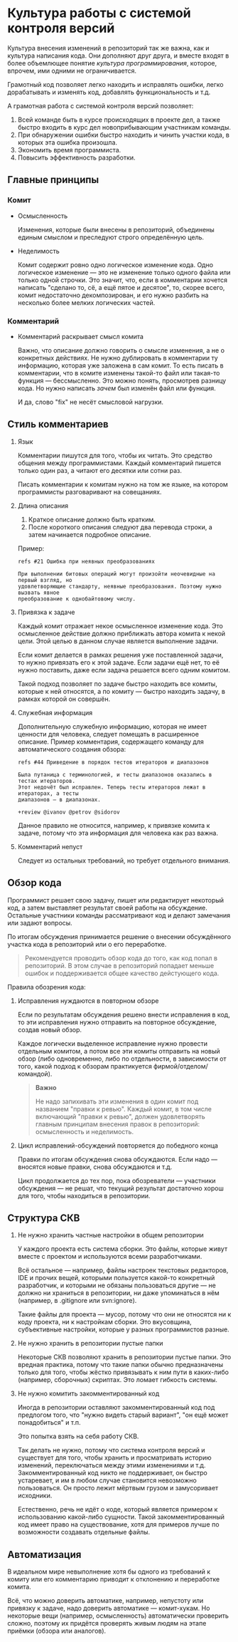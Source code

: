 Культура работы с системой контроля версий
==========================================

Культура внесения изменений в репозиторий так же важна, как и культура написания кода.
Они дополняют друг друга, и вместе входят в более объемлющее понятие _культура программирования_,
которое, впрочем, ими одними не ограничивается.

Грамотный код позволяет легко находить и исправлять ошибки, легко дорабатывать и изменять код,
добавлять функциональность и т.д.

А грамотная работа с системой контроля версий позволяет:

1. Всей команде быть в курсе происходящих в проекте дел, а также быстро входить в курс дел
   новоприбывающим участникам команды.
2. При обнаружении ошибки быстро находить и чинить участки кода, в которых эта ошибка произошла.
3. Экономить время программиста.
4. Повысить эффективность разработки.

Главные принципы
----------------

### Комит

*   Осмысленность

    Изменения, которые были внесены в репозиторий, объединены единым смыслом и преследуют строго
    определённую цель.

*   Неделимость

    Комит содержит ровно одно логическое изменение кода. Одно логическое изменение — это не
    изменение только одного файла или только одной строчки. Это значит, что, если в комментарии
    хочется написать "сделано то, сё, а ещё пятое и десятое", то, скорее всего, комит недостаточно
    декомпозирован, и его нужно разбить на несколько более мелких логических частей.

### Комментарий

*   Комментарий раскрывает смысл комита

    Важно, что описание должно говорить о смысле изменения, а не о конкретных действиях. Не нужно
    дублировать в комментарии ту информацию, которая уже заложена в сам комит. То есть писать в
    комментарии, что в комите изменены такой-то файл или такая-то функция — бессмысленно. Это можно
    понять, просмотрев разницу кода. Но нужно написать _зачем_ был изменён файл или функция.

    И да, слово "fix" не несёт смысловой нагрузки.

Стиль комментариев
------------------

1.  Язык

    Комментарии пишутся для того, чтобы их читать. Это средство общения между программистами.
    Каждый комментарий пишется только один раз, а читают его десятки или сотни раз.

    Писать комментарии к комитам нужно на том же языке, на котором программисты разговаривают на
    совещаниях.

2.  Длина описания
    1. Краткое описание должно быть кратким.
    2. После короткого описания следуют два перевода строки, а затем начинается подробное описание.

    Пример:

        refs #21 Ошибка при неявных преобразованиях

        При выполнении битовых операций могут произойти неочевидные на первый взгляд, но
        удовлетворяющие стандарту, неявные преобразования. Поэтому нужно вызвать явное
        преобразование к однобайтовому числу.

3.  Привязка к задаче

    Каждый комит отражает некое осмысленное изменение кода. Это осмысленное действие должно
    приближать автора комита к некой цели. Этой целью в данном случае является выполнение задачи.

    Если комит делается в рамках решения уже поставленной задачи, то нужно привязать его к этой
    задаче. Если задачи ещё нет, то её нужно поставить, даже если задача решается всего одним
    комитом.

    Такой подход позволяет по задаче быстро находить все комиты, которые к ней относятся, а по
    комиту — быстро находить задачу, в рамках которой он совершён.

4.  Служебная информация
   
    Дополнительную служебную информацию, которая не имеет ценности для человека, следует помещать в
    расширенное описание.
    Пример комментария, содержащего команду для автоматического создания обзора:

        refs #44 Приведение в порядок тестов итераторов и диапазонов

        Была путаница с терминологией, и тесты диапазонов оказались в тестах итераторов.
        Этот недочёт был исправлен. Теперь тесты итераторов лежат в итераторах, а тесты
        диапазонов — в диапазонах.
         
        +review @ivanov @petrov @sidorov

    Данное правило не относится, например, к привязке комита к задаче, потому что эта информация
    для человека как раз важна.

5.  Комментарий непуст

    Следует из остальных требований, но требует отдельного внимания.

Обзор кода
----------

Программист решает свою задачу, пишет или редактирует некоторый код, а затем выставляет результат
своей работы на обсуждение. Остальные участники команды рассматривают код и делают замечания или
задают вопросы.

По итогам обсуждения принимается решение о внесении обсуждённого участка кода в репозиторий или о
его переработке.

> Рекомендуется проводить обзор кода до того, как код попал в репозиторий. В этом случае в
> репозиторий попадает меньше ошибок и поддерживается общее качество дейстующего кода.

Правила обозрения кода:

1.  Исправления нуждаются в повторном обзоре

    Если по результатам обсуждения решено внести исправления в код, то эти исправления нужно
    отправить на повторное обсуждение, создав новый обзор.

    Каждое логически выделенное исправление нужно провести отдельным комитом, а потом все эти
    комиты отправить на новый обзор (либо одновременно, либо по отдельности, в зависимости от того,
    какой подход к обзорам практикуется фирмой/отделом/командой).
   
    > **Важно**
    >
    > Не надо запихивать эти изменения в один комит под названием "правки к ревью". Каждый комит, в
    > том числе включающий "правки к ревью", должен удовлетворять главным принципам внесения правок
    > в репозиторий: осмысленность и неделимость.

2.  Цикл исправлений-обсуждений повторяется до победного конца

    Правки по итогам обсуждения снова обсуждаются. Если надо — вносятся новые правки, снова
    обсуждаются и т.д.

    Цикл продолжается до тех пор, пока обозреватели — участники обсуждения — не решат, что текущий
    результат достаточно хорош для того, чтобы находиться в репозитории.

Структура СКВ
-------------

1.  Не нужно хранить частные настройки в общем репозитории

    У каждого проекта есть система сборки. Это файлы, которые живут вместе с проектом и
    используются всеми разработчиками.

    Всё остальное — например, файлы настроек текстовых редакторов, IDE и прочих вещей, которыми
    пользуется какой-то конкретный разработчик, и которыми не обязаны пользоваться другие — не
    должно ни храниться в репозитории, ни даже упоминаться в нём (например, в .gitignore или
    svn:ignore).

    Такие файлы для проекта — мусор, потому что они не относятся ни к коду проекта, ни к настройкам
    сборки. Это вкусовщина, субъективные настройки, которые у разных программистов разные.

2.  Не нужно хранить в репозитории пустые папки

    Некоторые СКВ позволяют хранить в репозитории пустые папки. Это вредная практика, потому что
    такие папки обычно предназначены только для того, чтобы жёстко привязывать к ним пути в
    каких-либо (например, сборочных) скриптах. Это ломает гибкость системы.

3.  Не нужно комитить закомментированный код

    Иногда в репозитории оставляют закомментированный код под предлогом того, что "нужно видеть
    старый вариант", "он ещё может понадобиться" и т.п.

    Это попытка взять на себя работу СКВ.

    Так делать не нужно, потому что система контроля версий и существует для того, чтобы хранить и
    просматривать историю изменений, переключаться между этими изменениями и т.д.
    Закомментированный код никто не поддерживает, он быстро устаревает, и им в любом случае
    становится невозможно пользоваться. Он просто лежит мёртвым грузом и замусоривает исходники.

    Естественно, речь не идёт о коде, который является примером к использованию какой-либо
    сущности. Такой закомментированный код имеет право на существование, хотя для примеров лучше по
    возможности создавать отдельные файлы.

Автоматизация
-------------

В идеальном мире невыполнение хотя бы одного из требований к комиту или его комментарию приводит к
отклонению и переработке комита.

Всё, что можно доверить автоматике, например, непустоту или привязку к задаче, надо доверить
автоматике — комит-хукам. Но некоторые вещи (например, осмысленность) автоматически проверить
сложно, поэтому их придётся проверять живым людям на этапе приёмки (обзора или аналогов).
